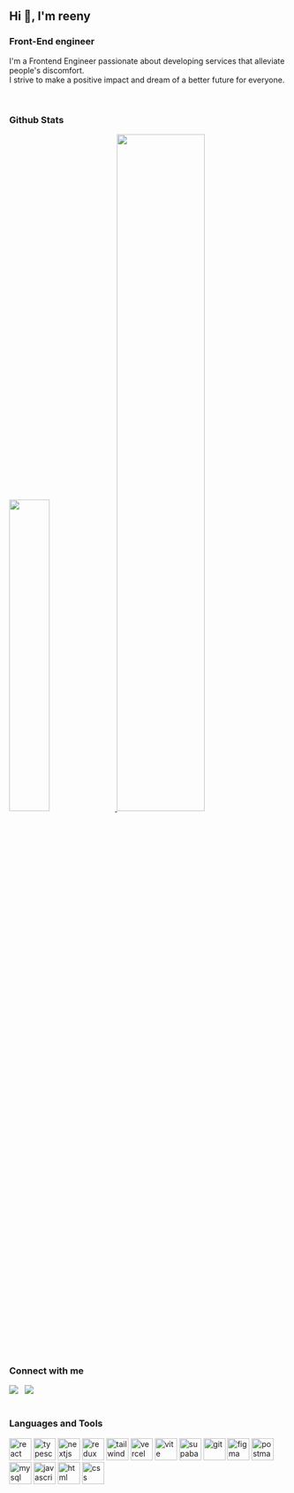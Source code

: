<h2>Hi 👋, I'm reeny </h2>
<h3>Front-End engineer</h3>
<div>
<!-- [![Typing SVG](https://readme-typing-svg.demolab.com/?lines=👋+hi+there+👋)](https://git.io/typing-svg) -->
  
I'm a Frontend Engineer passionate about developing services that alleviate people's discomfort. <br/>
I strive to make a positive impact and dream of a better future for everyone.
</div>
<br/>


<h3>Github Stats</h3>
<div>
  <a href="https://github.com/anuraghazra/github-readme-stats">
    <img src="https://github-readme-stats.vercel.app/api/top-langs/?username=reeny404&layout=donut&show_icons=true&theme=material-palenight&hide_border=true&bg_color=20232a&icon_color=FFB400&text_color=fff&title_color=FFB400&count_private=true" width=38% />
</a>
<a href="https://github.com/anuraghazra/github-readme-stats">
  <img src="https://github-readme-stats.vercel.app/api?username=reeny404&show_icons=true&theme=material-palenight&hide_border=true&bg_color=20232a&icon_color=FFB400&text_color=fff&title_color=FFB400&count_private=true" width=56% />
</a>
<!-- <a href="https://github.com/ashutosh00710/github-readme-activity-graph">
    <img src="https://github-readme-activity-graph.vercel.app/graph?username=reeny404&theme=react-dark&bg_color=20232a&hide_border=true&line=FFB400&color=FFB400" width=94%/>
</a> -->
<!-- [![Solved.ac Profile](http://mazassumnida.wtf/api/v2/generate_badge?boj=msh309)](https://solved.ac/msh309/) -->
</div>



<br/>

<h3>Connect with me</h3>
<div>
  <a href="https://reeny404.tistory.com/"><img src="https://img.shields.io/badge/tistory-f7f7f5?style=for-the-badge&logo=tistory&logoColor=black" /></a>
  &nbsp
  <a href="mailto:happy2hyeon@kakao.com"><img src="https://img.shields.io/badge/email-D14836?style=for-the-badge&logo=gmail&logoColor=white"/></a>
</div>
<br/>

<h3>Languages and Tools</h3>
<div>

<img src="https://github.com/user-attachments/assets/c71af605-b9e7-48f3-abf9-23bf608609aa" width="40" height="40" alt="react" />
<img src="https://github.com/user-attachments/assets/5b10bba5-c9dc-43b1-b92f-33fc394c1ed2" width="40" height="40" alt="typescript" />
<img src="https://github.com/user-attachments/assets/26d7f077-a8a5-4156-9234-a8e98e5723e0" width="40" height="40" alt="nextjs" />
<img src="https://github.com/user-attachments/assets/8072ac82-7f2f-4ec0-9838-208d1e819aaa" width="40" height="40" alt="redux" />
<img src="https://github.com/user-attachments/assets/e9ae4740-59e2-4f9b-970d-a55090d65845" width="40" height="40" alt="tailwindcss" />

<img src="https://github.com/user-attachments/assets/d9e3bcb7-5c59-49f3-9328-4b04e576addf" width="40" height="40" alt="vercel" />
<img src="https://github.com/user-attachments/assets/da317d94-1078-435d-abfc-0b921ef71cdc" width="40" height="40" alt="vite" />
<img src="https://github.com/user-attachments/assets/8ba8fc7e-777b-4d96-9b07-35b2d5f35825" width="40" height="40" alt="supabase" />

<img src="https://github.com/user-attachments/assets/aee18c91-6340-440b-b07c-83f33e621355" width="40" height="40" alt="git" />
<img src="https://github.com/user-attachments/assets/a0a52f87-f0b0-48fc-84f0-42193aaf76f7" width="40" height="40" alt="figma" />
<img src="https://github.com/user-attachments/assets/8fd3ec45-e151-41fa-a47e-aeab2f985519" width="40" height="40" alt="postman" />
<img src="https://github.com/user-attachments/assets/c87915a2-e725-4348-b3c5-36c3f40adc49" width="40" height="40" alt="mysql" />

<img src="https://github.com/user-attachments/assets/2a0ffc94-6ee5-40e5-b458-1bb19f5dc52f" width="40" height="40" alt="javascript" />
<img src="https://github.com/user-attachments/assets/aa75ae3e-ac24-4d60-be54-26e63bcdfb8b" width="40" height="40" alt="html" />
<img src="https://github.com/user-attachments/assets/a512faed-a062-4b94-8464-00b98322438c" width="40" height="40" alt="css" />

</div>
<br/>
